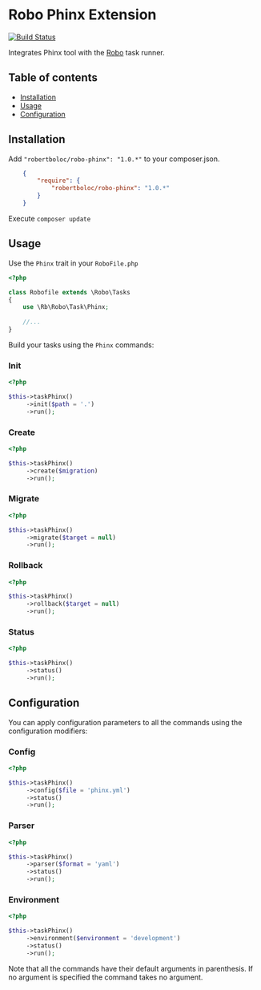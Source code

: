 # Robo Phinx Extension
[![Build Status](https://travis-ci.org/robertboloc/robo-phinx.svg?branch=master)](https://travis-ci.org/robertboloc/robo-phinx)

Integrates Phinx tool with the [Robo](http://robo.li/) task runner.


## Table of contents
- [Installation](#installation)
- [Usage](#usage)
- [Configuration](#configuration)

## Installation
Add `"robertboloc/robo-phinx": "1.0.*"` to your composer.json.
```json
    {
        "require": {
            "robertboloc/robo-phinx": "1.0.*"
        }
    }
```

Execute `composer update`

## Usage

Use the `Phinx` trait in your `RoboFile.php`
```php
<?php

class Robofile extends \Robo\Tasks
{
    use \Rb\Robo\Task\Phinx;
    
    //...
}
```

Build your tasks using the `Phinx` commands:

### Init
```php
<?php

$this->taskPhinx()
     ->init($path = '.')
     ->run();
```
### Create
```php
<?php

$this->taskPhinx()
     ->create($migration)
     ->run();
```
### Migrate
```php
<?php

$this->taskPhinx()
     ->migrate($target = null)
     ->run();
```
### Rollback
```php
<?php

$this->taskPhinx()
     ->rollback($target = null)
     ->run();
```
### Status
```php
<?php

$this->taskPhinx()
     ->status()
     ->run();
```

## Configuration

You can apply configuration parameters to all the commands using the configuration modifiers:

### Config
```php
<?php

$this->taskPhinx()
     ->config($file = 'phinx.yml')
     ->status()
     ->run();
```

### Parser 
```php
<?php

$this->taskPhinx()
     ->parser($format = 'yaml')
     ->status()
     ->run();
```

### Environment
```php
<?php

$this->taskPhinx()
     ->environment($environment = 'development')
     ->status()
     ->run();
```

Note that all the commands have their default arguments in parenthesis. If no argument is specified the command takes no argument.
